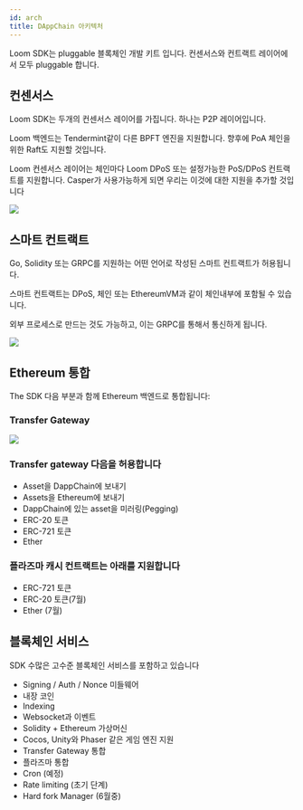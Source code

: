 ```yaml
---
id: arch
title: DAppChain 아키텍처
---
```

Loom SDK는 pluggable 블록체인 개발 키트 입니다. 컨센서스와 컨트랙트 레이어에서 모두 pluggable 합니다.

## 컨센서스

Loom SDK는 두개의 컨센서스 레이어를 가집니다. 하나는 P2P 레이어입니다.

Loom 백엔드는 Tendermint같이 다른 BPFT 엔진을 지원합니다. 향후에 PoA 체인을 위한 Raft도 지원할 것입니다.

Loom 컨센서스 레이어는 체인마다 Loom DPoS 또는 설정가능한 PoS/DPoS 컨트랙트를 지원합니다. Casper가 사용가능하게 되면 우리는 이것에 대한 지원을 추가할 것입니다

![](/developers/img/loom-sdk-arch-overview.jpg)

## 스마트 컨트랙트

Go, Solidity 또는 GRPC를 지원하는 어떤 언어로 작성된 스마트 컨트랙트가 허용됩니다.

스마트 컨트랙트는 DPoS, 체인 또는 EthereumVM과 같이 체인내부에 포함될 수 있습니다.

외부 프로세스로 만드는 것도 가능하고, 이는 GRPC를 통해서 통신하게 됩니다.

![](/developers/img/loom-sdk-arch-contracts.jpg)

## Ethereum 통합

The SDK 다음 부분과 함께 Ethereum 백엔드로 통합됩니다:

### Transfer Gateway

![](/developers/img/loom-sdk-arch-plasma.jpg)

### Transfer gateway 다음을 허용합니다

* Asset을 DappChain에 보내기
* Assets을 Ethereum에 보내기
* DappChain에 있는 asset을 미러링(Pegging)
* ERC-20 토큰
* ERC-721 토큰
* Ether 

### 플라즈마 캐시 컨트랙트는 아래를 지원합니다

* ERC-721 토큰
* ERC-20 토큰(7월)
* Ether (7월)

## 블록체인 서비스

SDK 수많은 고수준 블록체인 서비스를 포함하고 있습니다

* Signing / Auth / Nonce 미들웨어
* 내장 코인
* Indexing
* Websocket과 이벤트
* Solidity + Ethereum 가상머신
* Cocos, Unity와 Phaser 같은 게임 엔진 지원
* Transfer Gateway 통합
* 플라즈마 통합
* Cron (예정)
* Rate limiting (초기 단계)
* Hard fork Manager (6월중)